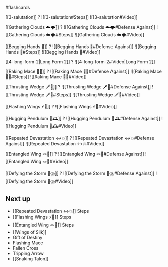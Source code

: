 #flashcards

[[3-salutation]]
?
![[3-salutation#Steps]]
![[3-salutation#Video]]
<!--SR:!2025-08-05,79,248-->

[[Gathering Clouds ☁️🌩️]]
?
![[Gathering Clouds ☁️🌩️#Defense Against]]
![[Gathering Clouds ☁️🌩️#Steps]]
![[Gathering Clouds ☁️🌩️#Video]]
<!--SR:!2025-06-10,23,188-->

[[Begging Hands 🤲]]
?
![[Begging Hands 🤲#Defense Against]]
![[Begging Hands 🤲#Steps]]
![[Begging Hands 🤲#Video]]
<!--SR:!2025-05-31,10,188-->

[[4-long-form-2|Long Form 2]]
?
![[4-long-form-2#Video|Long Form 2]]
<!--SR:!2025-05-24,6,188-->

[[Raking Mace 🧹✊]]
?
![[Raking Mace 🧹✊#Defense Against]]
![[Raking Mace 🧹✊#Steps]]
![[Raking Mace 🧹✊#Video]]
<!--SR:!2025-05-27,9,208-->

[[Thrusting Wedge 🗡️🔼]]
?
![[Thrusting Wedge 🗡️🔼#Defense Against]]
![[Thrusting Wedge 🗡️🔼#Steps]]
![[Thrusting Wedge 🗡️🔼#Video]]
<!--SR:!2025-07-13,56,225-->

[[Flashing Wings ⚡🪽]]
?
![[Flashing Wings ⚡🪽#Video]]
<!--SR:!2025-06-01,7,185-->

[[Hugging Pendulum 🤗🕰️]]
?
![[Hugging Pendulum 🤗🕰️#Defense Against]]
![[Hugging Pendulum 🤗🕰️#Video]]
<!--SR:!2025-05-26,8,205-->

[[Repeated Devastation ↔️💥]]
?
![[Repeated Devastation ↔️💥#Defense Against]]
![[Repeated Devastation ↔️💥#Video]]
<!--SR:!2025-06-07,13,165-->

[[Entangled Wing 🪢🪽]]
?
![[Entangled Wing 🪢🪽#Defense Against]]
![[Entangled Wing 🪢🪽#Video]]
<!--SR:!2025-05-29,7,166-->

[[Defying the Storm 🚧⛈️]]
?
![[Defying the Storm 🚧⛈️#Defense Against]]
![[Defying the Storm 🚧⛈️#Video]]
<!--SR:!2025-06-03,9,145-->

## Next up

- [[Repeated Devastation ↔️💥]] Steps
- [[Flashing Wings ⚡🪽]] Steps
- [[Entangled Wing 🪢🪽]] Steps
- [[Wings of Silk]]
- Gift of Destiny
- Flashing Mace
- Fallen Cross
- Tripping Arrow
- [[Snaking Talon]]
